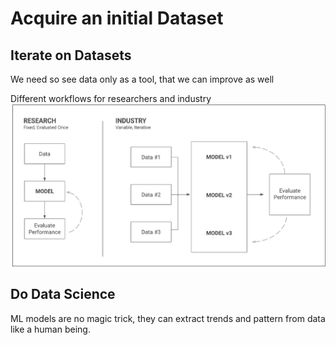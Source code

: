 # Acquire an initial Dataset

## Iterate on Datasets
We need so see data only as a tool, that we can improve as well

Different workflows for researchers and industry
![Difference researchers industry](./img/diff-researchers-industry.png)

## Do Data Science

ML models are no magic trick, they can extract trends and pattern from data like a human being.